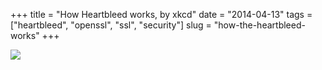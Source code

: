 +++
title = "How Heartbleed works, by xkcd"
date = "2014-04-13"
tags = ["heartbleed", "openssl", "ssl", "security"]
slug = "how-the-heartbleed-works"
+++


![](http://imgs.xkcd.com/comics/heartbleed_explanation.png)
